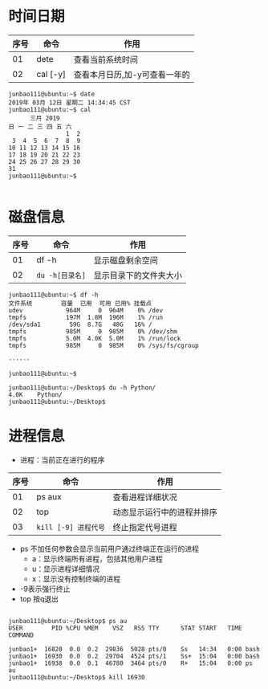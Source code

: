 # 时间日期

|序号|命令|作用|
|----|----|----|
|01|dete|查看当前系统时间|
|02|cal [-y]|查看本月日历,加-y可查看一年的|

```
junbao111@ubuntu:~$ date
2019年 03月 12日 星期二 14:34:45 CST
junbao111@ubuntu:~$ cal
      三月 2019         
日 一 二 三 四 五 六  
                1  2  
 3  4  5  6  7  8  9  
10 11 12 13 14 15 16  
17 18 19 20 21 22 23  
24 25 26 27 28 29 30  
31                    
junbao111@ubuntu:~$ 


```
# 磁盘信息

|序号|命令|作用|
|----|---|----|
|01|df -h|显示磁盘剩余空间|
|02|`du -h[目录名]`|显示目录下的文件夹大小|

```
junbao111@ubuntu:~$ df -h
文件系统        容量  已用  可用 已用% 挂载点
udev            964M     0  964M    0% /dev
tmpfs           197M  1.8M  196M    1% /run
/dev/sda1        59G  8.7G   48G   16% /
tmpfs           985M     0  985M    0% /dev/shm
tmpfs           5.0M  4.0K  5.0M    1% /run/lock
tmpfs           985M     0  985M    0% /sys/fs/cgroup

······

junbao111@ubuntu:~$ 

junbao111@ubuntu:~/Desktop$ du -h Python/
4.0K	Python/
junbao111@ubuntu:~/Desktop$ 

```
# 进程信息

* 进程：当前正在进行的程序

|序号|命令|作用|
|----|---|----|
|01|ps aux|查看进程详细状况|
|02|top|动态显示运行中的进程并排序|
|03|`kill [-9] 进程代号`|终止指定代号进程|

* ps 不加任何参数会显示当前用户通过终端正在运行的进程
  * a：显示终端所有进程，包括其他用户进程
  * u：显示进程详细情况
  * x：显示没有控制终端的进程
* -9表示强行终止
* top 按q退出


```

junbao111@ubuntu:~/Desktop$ ps au
USER        PID %CPU %MEM    VSZ   RSS TTY      STAT START   TIME COMMAND

junbao1+  16820  0.0  0.2  29836  5028 pts/0    Ss   14:34   0:00 bash
junbao1+  16930  0.0  0.2  29704  4524 pts/1    Ss+  15:04   0:00 bash
junbao1+  16938  0.0  0.1  46780  3464 pts/0    R+   15:04   0:00 ps au
junbao111@ubuntu:~/Desktop$ kill 16930

```